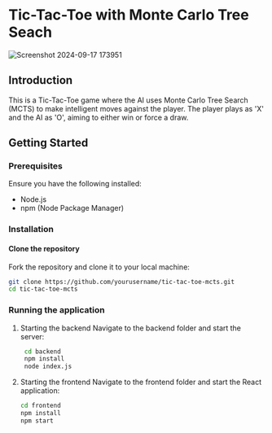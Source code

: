 # Tic-Tac-Toe with Monte Carlo Tree Seach

![Screenshot 2024-09-17 173951](https://github.com/user-attachments/assets/354d6e12-314f-4949-8cbb-ed7ed1674879)

## Introduction
This is a Tic-Tac-Toe game where the AI uses Monte Carlo Tree Search (MCTS) to make intelligent moves against the player. The player plays as 'X' and the AI as 'O', aiming to either win or force a draw.

## Getting Started

### Prerequisites
Ensure you have the following installed:
- Node.js
- npm (Node Package Manager)

### Installation

#### Clone the repository
Fork the repository and clone it to your local machine:
```bash
git clone https://github.com/yourusername/tic-tac-toe-mcts.git
cd tic-tac-toe-mcts
```

### Running the application

1. Starting the backend
   Navigate to the backend folder and start the server:
   ```bash
    cd backend
    npm install
    node index.js
   ```
3. Starting the frontend
   Navigate to the frontend folder and start the React application:
   ```bash
   cd frontend
   npm install
   npm start
   ```
